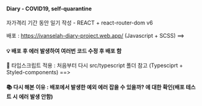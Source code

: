 #### Diary - COVID19, self-quarantine

자가격리 기간 동안 일기 작성 - REACT + react-router-dom v6

배포 : https://ivanselah-diary-project.web.app/ (Javascript + SCSS)
==>
#### 💡 배포 후 에러 발생하여 여러번 코드 수정 후 배포 함


📌 타입스크립트 적용 : 처음부터 다시 src/typescript 폴더 참고 (Typesciprt + Styled-components)
==>
#### 📚 다시 해본 이유 : 배포에서 발생한 예외 에러 잡을 수 있을까? 에 대한 확인(배포 테스트 시 에러 발생 안함)
